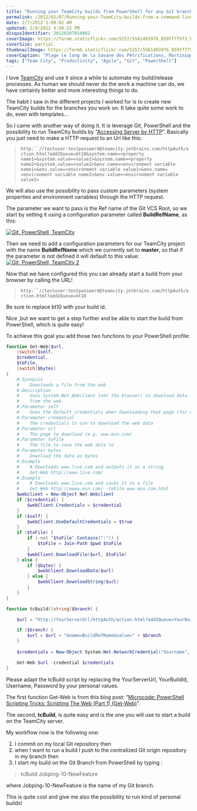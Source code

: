 ```yaml
---
title: "Running your TeamCity builds from PowerShell for any Git branch"
permalink: /2012/02/07/Running-your-TeamCity-builds-from-a-command-line/
date: 2/7/2012 1:09:02 AM
updated: 2/8/2012 4:50:22 PM
disqusIdentifier: 20120207010902
coverImage: https://farm6.staticflickr.com/5257/5561493976_859ff775f3_b.jpg
coverSize: partial
thumbnailImage: https://farm6.staticflickr.com/5257/5561493976_859ff775f3_q.jpg
coverCaption: "Plage le long de la Savane des Pétrifications, Martinique"
tags: ["Team City", "Productivity", "Agile", "Git", "PowerShell"]
---
```

<!-- [![Plage le long de la Savane des Pétrifications](http://farm6.staticflickr.com/5257/5561493976_859ff775f3_m.jpg)](http://www.flickr.com/photos/laurentkempe/5561493976/ "Plage le long de la Savane des Pétrifications by Laurent Kempé, on Flickr") -->  

I love [TeamCity](http://www.jetbrains.com/teamcity/) and use it since a while to automate my build/release processes. As human we should never do the work a machine can do, we have certainly better and more interesting things to do.
<!-- more -->

The habit I saw in the different projects I worked for is to create new TeamCity builds for the branches you work on. It take quite some work to do, even with templates…

So I came with another way of doing it. It is leverage Git, PowerShell and the possibility to run TeamCity builds by “[Accessing Server by HTTP](http://confluence.jetbrains.net/display/TCD6/Accessing+Server+by+HTTP)”. Basically you just need to make a HTTP request to an Url like this:

> `http:``//testuser:testpassword@teamcity.jetbrains.com/httpAuth/action.html?add2Queue=bt10&system.name=<property name1>&system.value=<value1>&system.name=<property name2>&system.value=<value2>&env.name=<environment variable name1>&env.value=<environment variable value1>&env.name=<environment variable name2>&env.value=<environment variable value2>`

We will also use the possibility to pass custom parameters (system properties and environment variables) through the HTTP request.

The parameter we want to pass is the Ref name of the Git VCS Root, so we start by setting it using a configuration parameter called **BuildRefName**, as this:

 [![Git, PowerShell, TeamCity](http://farm8.staticflickr.com/7005/6830300407_f835d6002f_o.png)](http://www.flickr.com/photos/laurentkempe/6830300407/ "Git, PowerShell, TeamCity by Laurent Kempé, on Flickr")   

Then we need to add a configuration parameters for our TeamCity project with the name **BuildRefName** which we currently set to **master**, so that if the parameter is not defined it will default to this value:
 [![Git, PowerShell, TeamCity 2](http://farm8.staticflickr.com/7164/6830361585_d10f7c0f3a_o.png)](http://www.flickr.com/photos/laurentkempe/6830361585/ "Git, PowerShell, TeamCity 2 by Laurent Kempé, on Flickr")   

Now that we have configured this you can already start a build from your browser by calling the URL!

> `http:``//testuser:testpassword@teamcity.jetbrains.com/httpAuth/action.html?add2Queue=bt10`

Be sure to replace bt10 with your build id.

Nice ,but we want to get a step further and be able to start the build from PowerShell, which is quite easy!

To achieve this goal you add those two functions to your PowerShell profile:

```powershell
function Get-Web($url, 
    [switch]$self,
    $credential, 
    $toFile,
    [switch]$bytes)
{
    #.Synopsis
    #    Downloads a file from the web
    #.Description
    #    Uses System.Net.Webclient (not the browser) to download data
    #    from the web.
    #.Parameter self
    #    Uses the default credentials when downloading that page (for downloading intranet pages)
    #.Parameter credential
    #    The credentials to use to download the web data
    #.Parameter url
    #    The page to download (e.g. www.msn.com)    
    #.Parameter toFile
    #    The file to save the web data to
    #.Parameter bytes
    #    Download the data as bytes   
    #.Example
    #    # Downloads www.live.com and outputs it as a string
    #    Get-Web http://www.live.com/
    #.Example
    #    # Downloads www.live.com and saves it to a file
    #    Get-Web http://wwww.msn.com/ -toFile www.msn.com.html
    $webclient = New-Object Net.Webclient
    if ($credential) {
        $webClient.Credentials = $credential
    }
    if ($self) {
        $webClient.UseDefaultCredentials = $true
    }
    if ($toFile) {
        if (-not "$toFile".Contains(":")) {
            $toFile = Join-Path $pwd $toFile
        }
        $webClient.DownloadFile($url, $toFile)
    } else {
        if ($bytes) {
            $webClient.DownloadData($url)
        } else {
            $webClient.DownloadString($url)
        }
    }
}

function tcBuild([string]$branch) {

    $url = "http://YourServerUrl/httpAuth/action.html?add2Queue=YourBuildId"

    if ($branch) {
        $url = $url + "&name=BuildRefName&value=" + $branch
    }
    
    $credentials = New-Object System.Net.NetworkCredential("Username", "Password")

    Get-Web $url -credential $credentials
}
```

Please adapt the tcBuild script by replacing the YourServerUrl, YourBuildId, Username, Password by your personal values.

The first function Get-Web is from this blog post: “[Microcode: PowerShell Scripting Tricks: Scripting The Web (Part 1) (Get-Web)](http://blogs.msdn.com/b/mediaandmicrocode/archive/2008/12/01/microcode-powershell-scripting-tricks-scripting-the-web-part-1-get-web.aspx)”.

The second, **tcBuild**, is quite easy and is the one you will use to start a build on the TeamCity server.

My workflow now is the following one:

1.  I commit on my local Git repository then 
2.  when I want to run a build I push to the centralized Git origin repository in my branch then 
3.  I start my build on the Git Branch from PowerShell by typing : 

> tcBuild Jobping-10-NewFeature

where Jobping-10-NewFeature is the name of my Git branch.

This is quite cool and give me also the possibility to run kind of personal builds!
